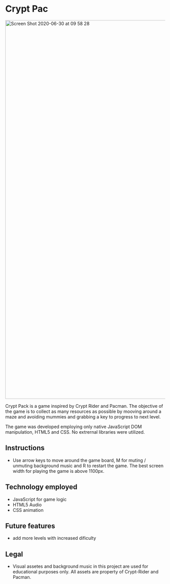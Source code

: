 # Crypt Pac

<img width="1193" alt="Screen Shot 2020-06-30 at 09 58 28" src="https://user-images.githubusercontent.com/59717705/86135126-66394700-bab8-11ea-8ae6-33a3f5181d64.png">

Crypt Pack is a game inspired by Crypt Rider and Pacman. The objective of the game is to collect as many resources as possible by mooving around a maze and avoiding mummies and grabbing a key to progress to next level.

The game was developed employing only native JavaScript DOM manipulation, HTML5 and CSS. No extrernal libraries were utilized.

## Instructions
  - Use arrow keys to move around the game board, M for muting / unmuting background music and R to restart the game. The best screen width for playing the game is above 1100px. 

## Technology employed 
  - JavaScript for game logic
  - HTML5 Audio
  - CSS animation
    
## Future features
  - add more levels with increased dificulty
  
## Legal
  - Visual assetes and background music in this project are used for educational purposes only. All assets are property of Crypt-Rider and Pacman.
